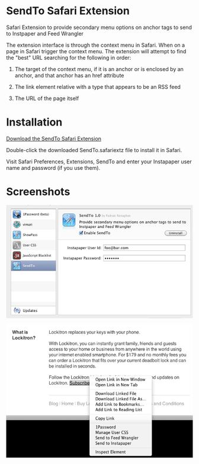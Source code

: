 SendTo Safari Extension
=======================

Safari Extension to provide secondary menu options on anchor tags to send to Instpaper and Feed Wrangler

The extension interface is through the context menu in Safari. When on a page in Safari trigger the context menu. The extension will attempt to find the "best" URL searching for the following in order:

1. The target of the context menu, if it is an anchor or is enclosed by an anchor, and that anchor has an href attribute

2. The link element relative with a type that appears to be an RSS feed

3. The URL of the page itself

Installation
============

[Download the SendTo Safari Extension](https://github.com/prenagha/SendToExtension/raw/master/SendTo.safariextz)

Double-click the downloaded SendTo.safariextz file to install it in Safari.

Visit Safari Preferences, Extensions, SendTo and
enter your Instapaper user name and password (if you use them).

Screenshots
===========

![Settings](settings.png)

![Context Menu](screenshot.png)

